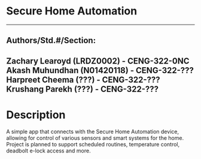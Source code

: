 # Secure Home Automation
---

## Authors/Std.#/Section:
Zachary Learoyd (LRDZ0002) - CENG-322-0NC
Akash Muhundhan (N01420118) - CENG-322-???
Harpreet Cheema (???) - CENG-322-???
Krushang Parekh (???) - CENG-322-???
---

#  Description
A simple app that connects with the Secure Home Automation
device, allowing for control of various sensors and smart
systems for the home. Project is planned to support scheduled
routines, temperature control, deadbolt e-lock access and
more.